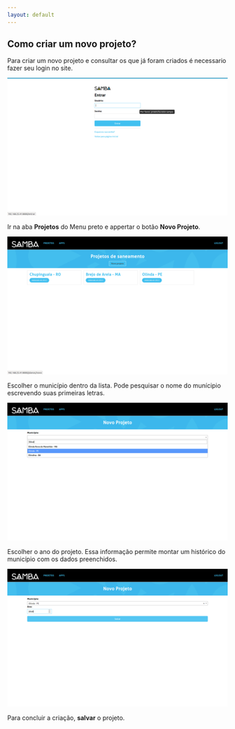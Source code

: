 ```yaml
---
layout: default
---
```


## Como criar um novo projeto?

Para criar um novo projeto e consultar os que já foram criados é necessario fazer seu login no site.

![](./_images/passo2.png)

Ir na aba **Projetos** do Menu preto e appertar o botão **Novo Projeto**.

![](_images/passo3.png)

Escolher o município dentro da lista. Pode pesquisar o nome do munícipio escrevendo suas primeiras letras. 

![](_images/passo1.png)

Escolher o ano do projeto. Essa informação permite montar um histórico do município com os dados preenchidos.

![](_images/passo5.png)

Para concluir a criação, **salvar** o projeto.


